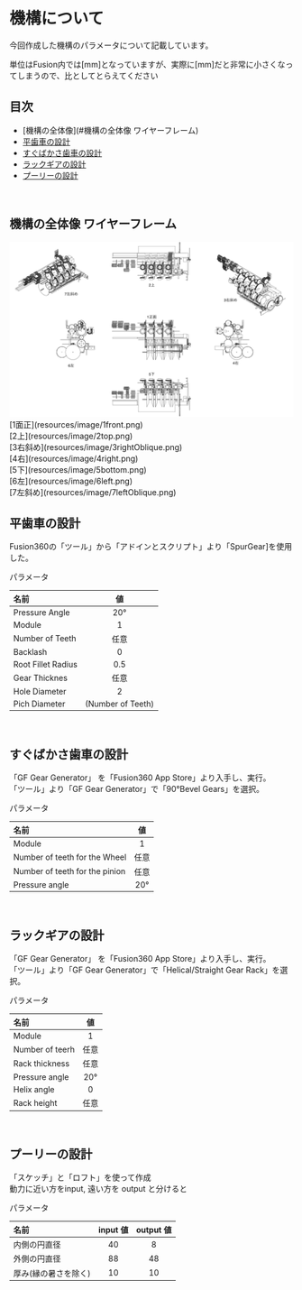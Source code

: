 # 機構について

今回作成した機構のパラメータについて記載しています。

単位はFusion内では[mm]となっていますが、実際に[mm]だと非常に小さくなってしまうので、比としてとらえてください

## 目次
- [機構の全体像](#機構の全体像 ワイヤーフレーム)
- [平歯車の設計](#平歯車の設計)
- [すぐばかさ歯車の設計](#すぐばかさ歯車の設計)
- [ラックギアの設計](#ラックギアの設計)
- [プーリーの設計](#プーリーの設計)

<br>

## 機構の全体像 ワイヤーフレーム

<img src="resources/image/0index.png" alt="0全体">
<br>
[1面正](resources/image/1front.png)
<br>
[2上](resources/image/2top.png)
<br>
[3右斜め](resources/image/3rightOblique.png)
<br>
[4右](resources/image/4right.png)
<br>
[5下](resources/image/5bottom.png)
<br>
[6左](resources/image/6left.png)
<br>
[7左斜め](resources/image/7leftOblique.png)
<br>

## 平歯車の設計
Fusion360の「ツール」から「アドインとスクリプト」より「SpurGear]を使用した。

パラメータ

| 名前               | 値                |
| :---               | :---:             |
| Pressure Angle     | 20°              |
| Module             | 1                 |
| Number of Teeth    | 任意              |
| Backlash           | 0                 |
| Root Fillet Radius | 0.5               |
| Gear Thicknes      | 任意              |
| Hole Diameter      | 2                 |
| Pich Diameter      | (Number of Teeth) |

<br>

## すぐばかさ歯車の設計
「GF Gear Generator」 を「Fusion360 App Store」より入手し、実行。  
「ツール」より「GF Gear Generator」で「90°Bevel Gears」を選択。

パラメータ

| 名前                           | 値    |
| :----                          | :---: |
| Module                         | 1     |
| Number of teeth for the Wheel  | 任意  |
| Number of teeth for the pinion | 任意  |
| Pressure angle                 | 20°  |

<br>

## ラックギアの設計
「GF Gear Generator」 を「Fusion360 App Store」より入手し、実行。  
「ツール」より「GF Gear Generator」で「Helical/Straight Gear Rack」を選択。

パラメータ

| 名前            | 値     |
| :-----          | :----: |
| Module          | 1      |
| Number of teerh | 任意   |
| Rack thickness  | 任意   |
| Pressure angle  | 20°   |
| Helix angle     | 0      |
| Rack height     | 任意   |

<br>

## プーリーの設計
「スケッチ」と「ロフト」を使って作成  
動力に近い方をinput, 遠い方を output と分けると

パラメータ

| 名前                 | input 値 | output 値 |
| :---                 | :-----:  | :-----:   |
| 内側の円直径         | 40       | 8         |
| 外側の円直径         | 88       | 48        |
| 厚み(縁の暑さを除く) | 10       | 10        |


